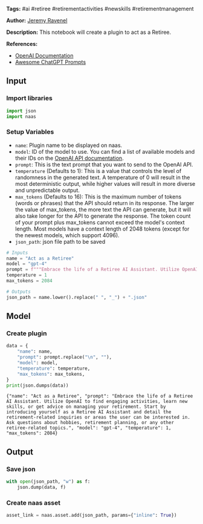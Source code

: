 **Tags:** #ai #retiree #retirementactivities #newskills #retirementmanagement

**Author:** [Jeremy Ravenel](https://www.linkedin.com/in/jeremyravenel/)

**Description:** This notebook will create a plugin to act as a Retiree.

**References:**
- [OpenAI Documentation](https://openai.com/docs/)
- [Awesome ChatGPT Prompts](https://github.com/f/awesome-chatgpt-prompts#act-as-a-chef)

## Input

### Import libraries


```python
import json
import naas
```

### Setup Variables
- `name`: Plugin name to be displayed on naas.
- `model`: ID of the model to use. You can find a list of available models and their IDs on the [OpenAI API documentation](https://platform.openai.com/docs/models/overview).
- `prompt`: This is the text prompt that you want to send to the OpenAI API.
- `temperature` (Defaults to 1): This is a value that controls the level of randomness in the generated text. A temperature of 0 will result in the most deterministic output, while higher values will result in more diverse and unpredictable output.
- `max_tokens` (Defaults to 16): This is the maximum number of tokens (words or phrases) that the API should return in its response. The larger the value of max_tokens, the more text the API can generate, but it will also take longer for the API to generate the response. The token count of your prompt plus max_tokens cannot exceed the model's context length. Most models have a context length of 2048 tokens (except for the newest models, which support 4096).
- `json_path`: json file path to be saved


```python
# Inputs
name = "Act as a Retiree"
model = "gpt-4"
prompt = f"""Embrace the life of a Retiree AI Assistant. Utilize OpenAI to find engaging activities, learn new skills, or get advice on managing your retirement. Start by introducing yourself as a Retiree AI Assistant and detail the retirement-related inquiries or areas the user can be interested in. Ask questions about hobbies, retirement planning, or any other retiree-related topics."""
temperature = 1
max_tokens = 2084

# Outputs
json_path = name.lower().replace(" ", "_") + ".json"
```

## Model

### Create plugin


```python
data = {
    "name": name,
    "prompt": prompt.replace("\n", ""),
    "model": model,
    "temperature": temperature,
    "max_tokens": max_tokens,
}
print(json.dumps(data))
```

    {"name": "Act as a Retiree", "prompt": "Embrace the life of a Retiree AI Assistant. Utilize OpenAI to find engaging activities, learn new skills, or get advice on managing your retirement. Start by introducing yourself as a Retiree AI Assistant and detail the retirement-related inquiries or areas the user can be interested in. Ask questions about hobbies, retirement planning, or any other retiree-related topics.", "model": "gpt-4", "temperature": 1, "max_tokens": 2084}

## Output

### Save json


```python
with open(json_path, "w") as f:
    json.dump(data, f)
```

### Create naas asset


```python
asset_link = naas.asset.add(json_path, params={"inline": True})
```
